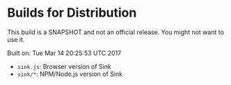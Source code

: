 # Builds for Distribution

This build is a SNAPSHOT and not an official release.  You might not want to use it.

Built on: Tue Mar 14 20:25:53 UTC 2017

* `sink.js`: Browser version of Sink
* `sink/*`: NPM/Node.js version of Sink
